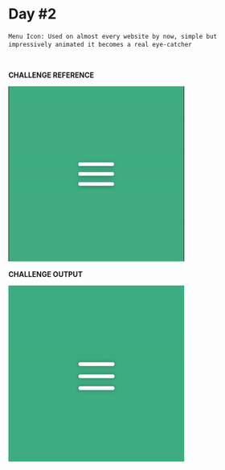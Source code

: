 # Day #2

```
Menu Icon: Used on almost every website by now, simple but impressively animated it becomes a real eye-catcher
```

<br/>

<b>CHALLENGE REFERENCE</b>

<img src="./reference-day-2.gif" alt="day-2" width="350px" height="auto">

<br/>

<b>CHALLENGE OUTPUT</b>

<img src="./output-day-2.gif" alt="day-2" width="350px" height="auto">
